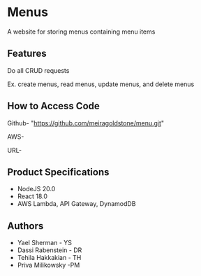 # Menus
A website for storing menus containing menu items

## Features
Do all CRUD requests

Ex. create menus, read menus, update menus, and delete menus

## How to Access Code
Github- "https://github.com/meiragoldstone/menu.git"

AWS-

URL- 

## Product Specifications
* NodeJS 20.0
* React 18.0
* AWS Lambda, API Gateway, DynamodDB

## Authors
* Yael Sherman - YS
* Dassi Rabenstein - DR
* Tehila Hakkakian - TH
* Priva Milikowsky -PM